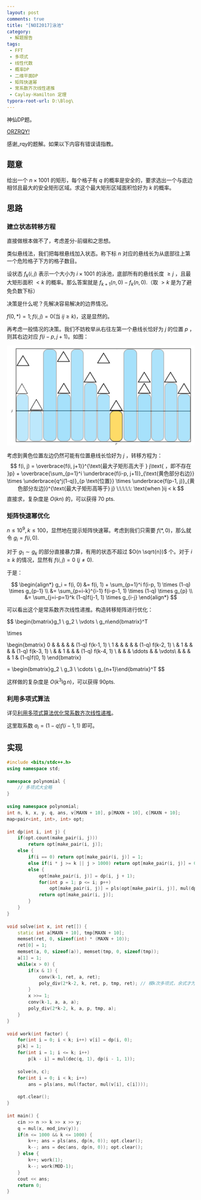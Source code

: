 ```yaml
---
layout: post
comments: true
title: "[NOI2017]泳池"
category:
 - 解题报告
tags:
 - FFT
 - 多项式
 - 线性代数
 - 概率DP
 - 二维平面DP
 - 矩阵快速幂
 - 常系数齐次线性递推
 - Caylay-Hamilton 定理
typora-root-url: D:\Blog\
---
```


神仙DP题。

[ORZRQY!](https://rqy.moe/%E9%A2%98%E8%A7%A3/NOI/bzoj4944/)

感谢\_rqy的题解。如果以下内容有错误请指教。

## 题意

给出一个 $n \times 1001$ 的矩形，每个格子有 $q$ 的概率是安全的，要求选出一个与底边相邻且最大的安全矩形区域。求这个最大矩形区域面积恰好为 $k$ 的概率。

## 思路

### 建立状态转移方程

直接做根本做不了，考虑差分-前缀和之思想。

类似悬线法，我们把每根悬线加入状态。称下标 $n$ 对应的悬线长为从底部往上第一个危险格子下方的格子数目。

设状态 $f_k(i, j)$ 表示一个大小为 $i \times 1001$ 的泳池，底部所有的悬线长度 $\ge j$ ，且最大矩形面积 $< k$ 的概率。那么答案就是 $f_{k+1}(n, 0) - f_k(n, 0)$.（取 $>k$ 是为了避免负数下标）

决策是什么呢？先解决容易解决的边界情况。

$f(0, *) = 1; f(i, j) = 0 (\text{当 }ij \ge k)$，这是显然的。

再考虑一般情况的决策。我们不妨枚举从右往左第一个悬线长恰好为 $j$ 的位置 $p$ ，则其右边对应 $f(i-p, j+1)$。如图：

![Pool](/img/pool.png)

考虑到黄色位置左边仍然可能有位置悬线长恰好为 $j$ ，转移方程为：
$$
f(i, j) = \overbrace{f(i, j+1)}^{\text{最大子矩形高大于 } j\text{ ，即不存在 }p} + \overbrace{\sum_{p=1}^i \underbrace{f(i-p, j+1)}_{\text{黄色部分右边}} \times \underbrace{q^j(1-q)}_{p \text{位置}} \times \underbrace{f(p-1, j)}_{黄色部分左边}}^{\text{最大子矩形高等于} j} \:\:\:\:\: \text{when }ij < k
$$
直接求，复杂度是 $O(kn)$ 的，可以获得 70 pts.

### 矩阵快速幂优化

$n \le 10^9, k \le 100$，显然地在提示矩阵快速幂。考虑到我们只需要 $f(*, 0)$，那么就令 $g_i = f(i, 0)$.

对于 $g_1 \sim g_k$ 的部分直接暴力算，有用的状态不超过 $O(n \sqrt{n})$ 个。对于 $i \ge k$ 的情况，显然有 $f(i, j) = 0$ $(j \ne 0)$.

于是：

$$
\begin{align*}
g_i = f(i, 0) &= f(i, 1) + \sum_{p=1}^i f(i-p, 1) \times (1-q) \times g_{p-1} \\
&= \sum_{p=i-k}^{i-1} f(i-p-1, 1) \times (1-q) \times g_{p} \\
&= \sum_{j=i-p=1}^k (1-q)f(j-1, 1) \times g_{i-j}
\end{align*}
$$

可以看出这个是常系数齐次线性递推。构造转移矩阵进行优化：

$$
\begin{bmatrix}g_1 \\ g_2 \\ \vdots \\ g_n\end{bmatrix}^T

\times

\begin{bmatrix}
0 &  &  &  &  & (1-q) f(k-1, 1) \\
1 &  &  &  &  & (1-q) f(k-2, 1) \\
 & 1 &  &  &  & (1-q) f(k-3, 1) \\
 &  & 1 &  &  & (1-q) f(k-4, 1) \\
 &  &  &  \ddots &   & \vdots\\
  &  &  &  & 1 & (1-q)f(0, 1)
\end{bmatrix}

= \begin{bmatrix}g_2 \\ g_3 \\ \cdots \\ g_{n+1}\end{bmatrix}^T
$$

这样做的复杂度是 $O(k^3 \lg n)​$ ，可以获得 90pts.

### 利用多项式算法

详见[利用多项式算法优化常系数齐次线性递推](https://panda2134.tk/%E7%AC%94%E8%AE%B0/2018/07/13/recurrence/)。

这里取系数 $a_i = (1-q)f(i-1, 1)$ 即可。

## 实现

```cpp
#include <bits/stdc++.h>
using namespace std;

namespace polynomial {
    // 多项式大全略
}

using namespace polynomial;
int n, k, x, y, q, ans, v[MAXN + 10], p[MAXN + 10], c[MAXN + 10];
map<pair<int, int>, int> opt;

int dp(int i, int j) {
    if(opt.count(make_pair(i, j)))
        return opt[make_pair(i, j)];
    else {
        if(i == 0) return opt[make_pair(i, j)] = 1;
        else if(i * j >= k || j > 1000) return opt[make_pair(i, j)] = 0;
        else {
            opt[make_pair(i, j)] = dp(i, j + 1);
            for(int p = 1; p <= i; p++)
                opt[make_pair(i, j)] = pls(opt[make_pair(i, j)], mul(dp(i - p, j + 1), mul(fpow(q, j), mul(dec(1, q), dp(p - 1, j)))));
            return opt[make_pair(i, j)];
        }
    }
}

void solve(int x, int ret[]) {
    static int a[MAXN + 10], tmp[MAXN + 10];
    memset(ret, 0, sizeof(int) * (MAXN + 10));
    ret[0] = 1;
    memset(a, 0, sizeof(a)), memset(tmp, 0, sizeof(tmp));
    a[1] = 1;
    while(x > 0) {
        if(x & 1) {
            conv(k-1, ret, a, ret);
            poly_div(2*k-2, k, ret, p, tmp, ret); // 模k次多项式，余式才为k-1次！！！
        }
        x >>= 1;
        conv(k-1, a, a, a);
        poly_div(2*k-2, k, a, p, tmp, a);
    }
}

void work(int factor) {
    for(int i = 0; i < k; i++) v[i] = dp(i, 0);
    p[k] = 1;
    for(int i = 1; i <= k; i++)
        p[k - i] = mul(dec(q, 1), dp(i - 1, 1));
    
    solve(n, c);
    for(int i = 0; i < k; i++)
        ans = pls(ans, mul(factor, mul(v[i], c[i])));

    opt.clear();
}

int main() {
    cin >> n >> k >> x >> y;
    q = mul(x, mod_inv(y));
    if(n <= 1000 && k <= 1000) {
        k++; ans = pls(ans, dp(n, 0)); opt.clear();
        k--; ans = dec(ans, dp(n, 0)); opt.clear();
    } else {
        k++; work(1);
        k--; work(MOD-1);
    }
    cout << ans;
    return 0;
}
```

